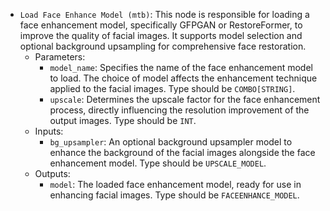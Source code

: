 - `Load Face Enhance Model (mtb)`: This node is responsible for loading a face enhancement model, specifically GFPGAN or RestoreFormer, to improve the quality of facial images. It supports model selection and optional background upsampling for comprehensive face restoration.
    - Parameters:
        - `model_name`: Specifies the name of the face enhancement model to load. The choice of model affects the enhancement technique applied to the facial images. Type should be `COMBO[STRING]`.
        - `upscale`: Determines the upscale factor for the face enhancement process, directly influencing the resolution improvement of the output images. Type should be `INT`.
    - Inputs:
        - `bg_upsampler`: An optional background upsampler model to enhance the background of the facial images alongside the face enhancement model. Type should be `UPSCALE_MODEL`.
    - Outputs:
        - `model`: The loaded face enhancement model, ready for use in enhancing facial images. Type should be `FACEENHANCE_MODEL`.
